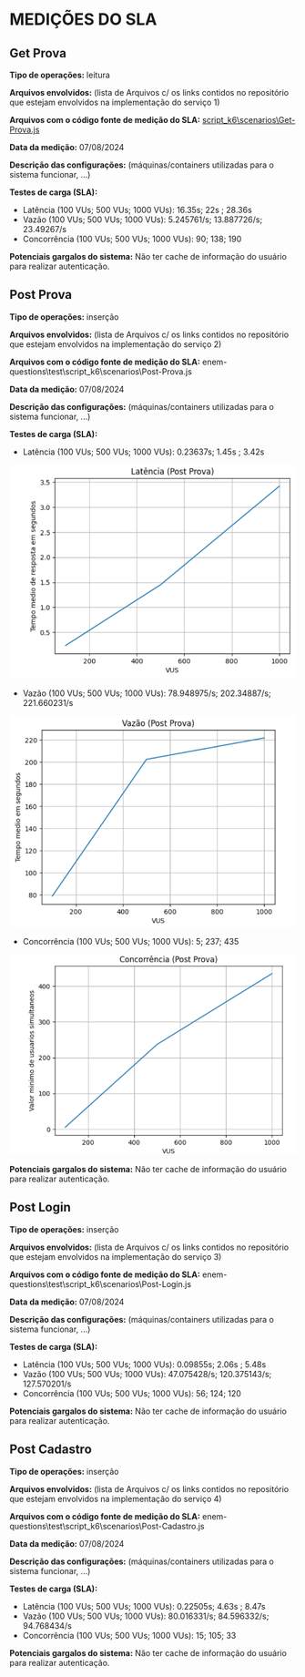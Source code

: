 # MEDIÇÕES DO SLA

## Get Prova
**Tipo de operações:** leitura

**Arquivos envolvidos:** (lista de Arquivos c/ os links contidos no repositório que estejam envolvidos na implementação do serviço 1)

**Arquivos com o código fonte de medição do SLA:** [script_k6\scenarios\Get-Prova.js](script_k6\scenarios\Get-Prova.js)

**Data da medição:** 07/08/2024

**Descrição das configurações:** (máquinas/containers utilizadas para o sistema funcionar, ...)

**Testes de carga (SLA):** 
- Latência (100 VUs; 500 VUs; 1000 VUs): 16.35s; 22s ; 28.36s
- Vazão (100 VUs; 500 VUs; 1000 VUs): 5.245761/s; 13.887726/s; 23.49267/s
- Concorrência (100 VUs; 500 VUs; 1000 VUs): 90; 138; 190

**Potenciais gargalos do sistema:** Não ter cache de informação do usuário para realizar autenticação.

## Post Prova
**Tipo de operações:** inserção

**Arquivos envolvidos:** (lista de Arquivos c/ os links contidos no repositório que estejam envolvidos na implementação do serviço 2)

**Arquivos com o código fonte de medição do SLA:** enem-questions\test\script_k6\scenarios\Post-Prova.js

**Data da medição:** 07/08/2024

**Descrição das configurações:** (máquinas/containers utilizadas para o sistema funcionar, ...)

**Testes de carga (SLA):** 
- Latência (100 VUs; 500 VUs; 1000 VUs): 0.23637s; 1.45s ; 3.42s

![](images_resultado/postProva_latencia.png)

- Vazão (100 VUs; 500 VUs; 1000 VUs): 78.948975/s; 202.34887/s; 221.660231/s

![](images_resultado/postProva_vazao.png)

- Concorrência (100 VUs; 500 VUs; 1000 VUs): 5; 237; 435

![](images_resultado/postProva_concorrencia.png)

**Potenciais gargalos do sistema:** Não ter cache de informação do usuário para realizar autenticação.

## Post Login
**Tipo de operações:** inserção

**Arquivos envolvidos:** (lista de Arquivos c/ os links contidos no repositório que estejam envolvidos na implementação do serviço 3)

**Arquivos com o código fonte de medição do SLA:** enem-questions\test\script_k6\scenarios\Post-Login.js

**Data da medição:** 07/08/2024

**Descrição das configurações:** (máquinas/containers utilizadas para o sistema funcionar, ...)

**Testes de carga (SLA):** 
- Latência (100 VUs; 500 VUs; 1000 VUs): 0.09855s; 2.06s ; 5.48s
- Vazão (100 VUs; 500 VUs; 1000 VUs): 47.075428/s; 120.375143/s; 127.570201/s
- Concorrência (100 VUs; 500 VUs; 1000 VUs): 56; 124; 120

**Potenciais gargalos do sistema:** Não ter cache de informação do usuário para realizar autenticação.

## Post Cadastro
**Tipo de operações:** inserção

**Arquivos envolvidos:** (lista de Arquivos c/ os links contidos no repositório que estejam envolvidos na implementação do serviço 4)

**Arquivos com o código fonte de medição do SLA:** enem-questions\test\script_k6\scenarios\Post-Cadastro.js

**Data da medição:** 07/08/2024

**Descrição das configurações:** (máquinas/containers utilizadas para o sistema funcionar, ...)

**Testes de carga (SLA):** 
- Latência (100 VUs; 500 VUs; 1000 VUs): 0.22505s; 4.63s ; 8.47s
- Vazão (100 VUs; 500 VUs; 1000 VUs): 80.016331/s; 84.596332/s; 94.768434/s
- Concorrência (100 VUs; 500 VUs; 1000 VUs): 15; 105; 33

**Potenciais gargalos do sistema:** Não ter cache de informação do usuário para realizar autenticação.